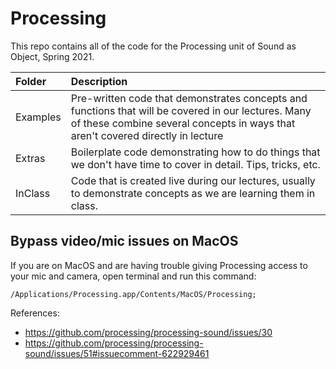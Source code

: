 # Processing

This repo contains all of the code for the Processing unit of Sound as Object, Spring 2021.

| Folder   | Description                                                                                                                                                                            |
| :------- | :------------------------------------------------------------------------------------------------------------------------------------------------------------------------------------- |
| Examples | Pre-written code that demonstrates concepts and functions that will be covered in our lectures. Many of these combine several concepts in ways that aren't covered directly in lecture |
| Extras   | Boilerplate code demonstrating how to do things that we don't have time to cover in detail. Tips, tricks, etc.                                                                         |
| InClass  | Code that is created live during our lectures, usually to demonstrate concepts as we are learning them in class.                                                                       |

## Bypass video/mic issues on MacOS

If you are on MacOS and are having trouble giving Processing access to your mic and camera, open terminal and run this command:

```
/Applications/Processing.app/Contents/MacOS/Processing;
```

References:
- https://github.com/processing/processing-sound/issues/30
- https://github.com/processing/processing-sound/issues/51#issuecomment-622929461

